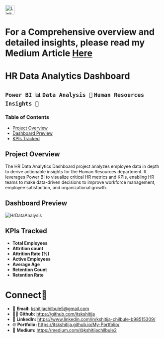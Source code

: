 <a href="https://www.linkedin.com/in/kshitija-chilbule-b98515309/" target="_blank">
  <img src="https://img.shields.io/badge/LinkedIn-Connect-blue?style=flat&logo=linkedin" alt="LinkedIn Badge" style="height: 30px; width: auto;">
</a>

# For a Comprehensive overview and detailed insights, please read my Medium Article [Here](https://medium.com/@kshitijachilbule2/predicting-employee-behavior-hr-analytics-8619586ea867)

# **HR Data Analytics Dashboard**

## `Power BI 📊` `Data Analysis 💼` `Human Resources Insights 👥`

### **Table of Contents**
- [Project Overview](#project-overview)
- [Dashboard Preview](#dashboard-preview)
- [KPIs Tracked](#kpis-tracked)

## **Project Overview**
The HR Data Analytics Dashboard project analyzes employee data in depth to derive actionable insights for the Human Resources department. It leverages Power BI to visualize critical HR metrics and KPIs, enabling HR teams to make data-driven decisions to improve workforce management, employee satisfaction, and organizational growth.


## **Dashboard Preview**

![HrDataAnalysis](https://github.com/user-attachments/assets/5d67dc9d-e75f-4174-a8df-7c713276e156)

## **KPIs Tracked**
- **Total Employees**
- **Attrition count** 
- **Attrition Rate (%)**  
 - **Active Employees** 
- **Average Age**
- **Retention Count**
- **Retention Rate**  

# Connect🤝
- 📩 <b>Email:</b> kshitijachilbule5@gmail.com
- 👩‍💻 <b>Github:</b> https://github.com/itskshitija
- 📶 <b>LinkedIn:</b> https://www.linkedin.com/in/kshitija-chilbule-b98515309/
- 🌐 <b>Portfolio:</b> https://itskshitija.github.io/My-Portfolio/
- 📖 <b>Medium:</b> https://medium.com/@kshitijachilbule2
